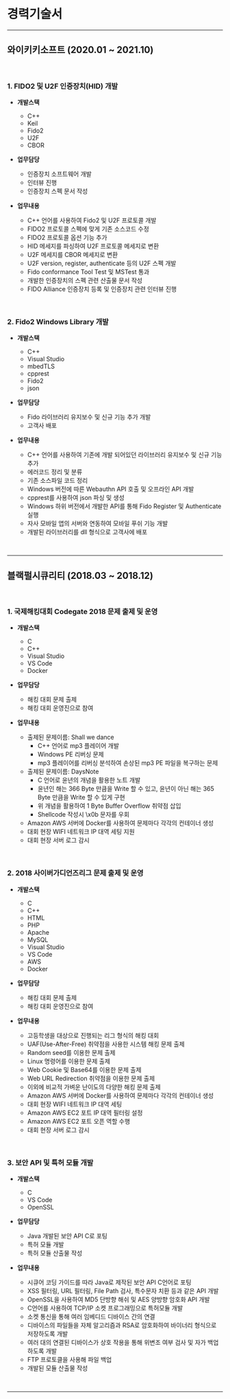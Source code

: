 # 경력기술서

--------

## 와이키키소프트 (2020.01 ~ 2021.10)

<br>

### __1. FIDO2 및 U2F 인증장치(HID) 개발__

- __개발스택__
  - C++
  - Keil
  - Fido2
  - U2F
  - CBOR

- __업무담당__
  - 인증장치 소프트웨어 개발
  - 인터뷰 진행
  - 인증장치 스펙 문서 작성

- __업무내용__
  - C++ 언어를 사용하여 Fido2 및 U2F 프로토콜 개발
  - FIDO2 프로토콜 스펙에 맞게 기존 소스코드 수정
  - FIDO2 프로토콜 옵션 기능 추가
  - HID 메세지를 파싱하여 U2F 프로토콜 메세지로 변환
  - U2F 메세지를 CBOR 메세지로 변환
  - U2F version, register, authenticate 등의 U2F 스펙 개발
  - Fido conformance Tool Test 및 MSTest 통과
  - 개발한 인증장치의 스펙 관련 산출물 문서 작성
  - FIDO Alliance 인증장치 등록 및 인증장치 관련 인터뷰 진행

<br>

### __2. Fido2 Windows Library 개발__

- __개발스택__
  - C++
  - Visual Studio
  - mbedTLS
  - cpprest
  - Fido2
  - json

- __업무담당__
  - Fido 라이브러리 유지보수 및 신규 기능 추가 개발
  - 고객사 배포

- __업무내용__
  - C++ 언어를 사용하여 기존에 개발 되어있던 라이브러리 유지보수 및 신규 기능 추가
  - 에러코드 정리 및 분류
  - 기존 소스파일 코드 정리
  - Windows 버전에 따른 Webauthn API 호출 및 오프라인 API 개발
  - cpprest를 사용하여 json 파싱 및 생성
  - Windows 하위 버전에서 개발한 API를 통해 Fido Register 및 Authenticate 실행
  - 자사 모바일 앱의 서버와 연동하여 모바일 푸쉬 기능 개발
  - 개발된 라이브러리를 dll 형식으로 고객사에 배포

<br>

--------

## 블랙펄시큐리티 (2018.03 ~ 2018.12)

<br>

### __1. 국제해킹대회 Codegate 2018 문제 출제 및 운영__

- __개발스택__
  - C
  - C++
  - Visual Studio
  - VS Code
  - Docker

- __업무담당__
  - 해킹 대회 문제 출제
  - 해킹 대회 운영진으로 참여

- __업무내용__
  - 출제된 문제이름: Shall we dance
    - C++ 언어로 mp3 플레이어 개발
    - Windows PE 리버싱 문제
    - mp3 플레이어를 리버싱 분석하여 손상된 mp3 PE 파일을 복구하는 문제
  - 출제된 문제이름: DaysNote
    - C 언어로 윤년의 개념을 활용한 노트 개발
    - 윤년인 해는 366 Byte 만큼을 Write 할 수 있고, 윤년이 아닌 해는 365 Byte 만큼을 Write 할 수 있게 구현
    - 위 개념을 활용하여 1 Byte Buffer Overflow 취약점 삽입
    - Shellcode 작성시 \\x0b 문자를 우회
  - Amazon AWS 서버에 Docker를 사용하여 문제마다 각각의 컨테이너 생성
  - 대회 현장 WIFI 네트워크 IP 대역 세팅 지원
  - 대회 현장 서버 로그 감시

<br>

### __2. 2018 사이버가디언즈리그 문제 출제 및 운영__

- __개발스택__
  - C
  - C++
  - HTML
  - PHP
  - Apache
  - MySQL
  - Visual Studio
  - VS Code
  - AWS
  - Docker

- __업무담당__
  - 해킹 대회 문제 출제
  - 해킹 대회 운영진으로 참여

- __업무내용__
  - 고등학생을 대상으로 진행되는 리그 형식의 해킹 대회
  - UAF(Use-After-Free) 취약점을 사용한 시스템 해킹 문제 출제
  - Random seed를 이용한 문제 출제
  - Linux 명령어를 이용한 문제 출제
  - Web Cookie 및 Base64를 이용한 문제 출제
  - Web URL Redirection 취약점을 이용한 문제 출제
  - 이외에 비교적 가벼운 난이도의 다양한 해킹 문제 출제
  - Amazon AWS 서버에 Docker를 사용하여 문제마다 각각의 컨테이너 생성
  - 대회 현장 WIFI 네트워크 IP 대역 세팅
  - Amazon AWS EC2 포트 IP 대역 필터링 설정
  - Amazon AWS EC2 포트 오픈 역할 수행
  - 대회 현장 서버 로그 감시

<br>

### __3. 보안 API 및 특허 모듈 개발__

- __개발스택__
  - C
  - VS Code
  - OpenSSL

- __업무담당__
  - Java 개발된 보안 API C로 포팅
  - 특허 모듈 개발
  - 특허 모듈 산출물 작성

- __업무내용__
  - 시큐어 코딩 가이드를 따라 Java로 제작된 보안 API C언어로 포팅
  - XSS 필터링, URL 필터링, File Path 검사, 특수문자 치환 등과 같은 API 개발
  - OpenSSL을 사용하여 MD5 단방향 해쉬 및 AES 양방향 암호화 API 개발
  - C언어를 사용하여 TCP/IP 소켓 프로그래밍으로 특허모듈 개발
  - 소켓 통신을 통해 여러 임베디드 디바이스 간의 연결
  - 디바이스의 파일들을 자체 알고리즘과 RSA로 암호화하여 바이너리 형식으로 저장하도록 개발
  - 여러 대의 연결된 디바이스가 상호 작용을 통해 위변조 여부 검사 및 자가 백업하도록 개발
  - FTP 프로토클을 사용해 파일 백업
  - 개발된 모듈 산출물 작성

<br>

--------
